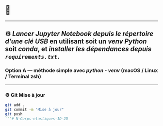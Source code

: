 # 🧠 

---

## ⚙️ *Lancer Jupyter Notebook depuis le répertoire d’une clé USB* en utilisant soit un *venv Python* soit *conda*, et *installer les dépendances depuis `requirements.txt`*.

### Option A — méthode simple avec *python - venv* (macOS / Linux / Terminal zsh)


---

### ⚙️ Git Mise à jour
```bash
git add .
git commit -m "Mise à jour"
git push
```# N-Corps-elastiques-1D-2D

